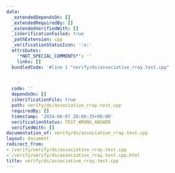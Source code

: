 ```yaml
---
data:
  _extendedDependsOn: []
  _extendedRequiredBy: []
  _extendedVerifiedWith: []
  _isVerificationFailed: true
  _pathExtension: cpp
  _verificationStatusIcon: ':x:'
  attributes:
    '*NOT_SPECIAL_COMMENTS*': ''
    links: []
  bundledCode: '#line 1 "verify/ds/associative_rray.test.cpp"


    '
  code: ''
  dependsOn: []
  isVerificationFile: true
  path: verify/ds/associative_rray.test.cpp
  requiredBy: []
  timestamp: '2024-06-07 20:06:35+08:00'
  verificationStatus: TEST_WRONG_ANSWER
  verifiedWith: []
documentation_of: verify/ds/associative_rray.test.cpp
layout: document
redirect_from:
- /verify/verify/ds/associative_rray.test.cpp
- /verify/verify/ds/associative_rray.test.cpp.html
title: verify/ds/associative_rray.test.cpp
---
```

